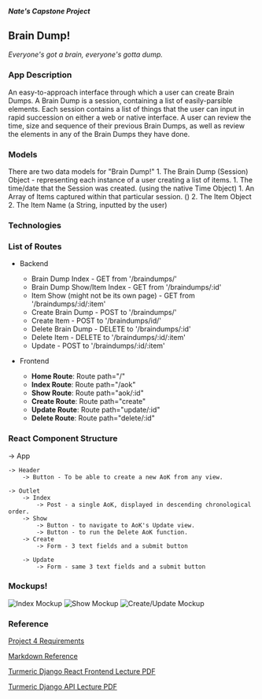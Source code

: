 ##### Nate's Capstone Project
## Brain Dump!

_Everyone's got a brain, everyone's gotta dump._


### App Description
  An easy-to-approach interface through which a user can create Brain Dumps. A Brain Dump is a session, containing a list of easily-parsible elements. Each session contains a list of things that the user can input in rapid succession on either a web or native interface.
  A user can review the time, size and sequence of their previous Brain Dumps, as well as review the elements in any of the Brain Dumps they have done.

### Models
  There are two data models for "Brain Dump!"
    1. The Brain Dump (Session) Object - representing each instance of a user creating a list of items.
      1. The time/date that the Session was created. (using the native Time Object)
      1. An Array of Items captured within that particular session. ()
    2. The Item Object
      2. The Item Name (a String, inputted by the user)

### Technologies
  


### List of Routes
  * Backend
    *   Brain Dump Index - GET from '/braindumps/'
    *   Brain Dump Show/Item Index - GET from '/braindumps/:id'
    *   Item Show (might not be its own page) - GET from '/braindumps/:id/:item'
    *   Create Brain Dump - POST to '/braindumps/'
    *   Create Item - POST to '/braindumps/id/'
    *   Delete Brain Dump - DELETE to '/braindumps/:id'
    *   Delete Item - DELETE to '/braindumps/:id/:item'
    *   Update - POST to '/braindumps/:id/:item'
 
  * Frontend
    *   **Home Route**: Route path="/"
    *   **Index Route**: Route path="/aok"
    *   **Show Route**: Route path="aok/:id"
    *   **Create Route**: Route path="create"
    *   **Update Route**: Route path="update/:id"
    *   **Delete Route**: Route path="delete/:id"
        
### React Component Structure

-> App

 	-> Header
		-> Button - To be able to create a new AoK from any view.
	
	-> Outlet
		-> Index
			-> Post - a single AoK, displayed in descending chronological order.
		-> Show 
			-> Button - to navigate to AoK's Update view.
			-> Button - to run the Delete AoK function.
		-> Create
			-> Form - 3 text fields and a submit button
	
		-> Update
			-> Form - same 3 text fields and a submit button


### Mockups!

![Index Mockup](https://i.imgur.com/MJB3LNp.png)
![Show Mockup](https://i.imgur.com/teGcqxp.png)
![Create/Update Mockup](https://i.imgur.com/TIZSBBE.png)

### Reference
[Project 4 Requirements](https://turmeric.seircohort.com/unit-projects/unit-four-project-requirements/)

[Markdown Reference](https://www.seevividly.com/images/Markdown_Reference.png)

[Turmeric Django React Frontend Lecture PDF](https://turmeric.seircohort.com/second-language/week-22/day-2/lecture-materials/react)

[Turmeric Django API Lecture PDF](https://turmeric.seircohort.com/second-language/week-22/day-1/lecture-materials/djangoapi)
